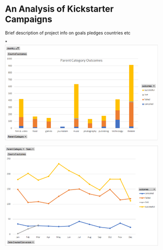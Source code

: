 # An Analysis of Kickstarter Campaigns
Brief description of project info on goals pledges countries etc

*![ParentCategoryOutcomes](ParentCategoryOutcomes.png)

![OutcomesBasedonLaunchDate](OutcomesBasedonLaunchDate.png)
